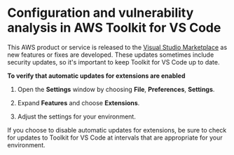 # Configuration and vulnerability analysis in AWS Toolkit for VS Code<a name="configuration-and-vulnerability-analysis"></a>

This AWS product or service is released to the [Visual Studio Marketplace](https://marketplace.visualstudio.com/items?itemName=AmazonWebServices.aws-toolkit-vscode) as new features or fixes are developed\. These updates sometimes include security updates, so it's important to keep Toolkit for VS Code up to date\.

**To verify that automatic updates for extensions are enabled**

1. Open the **Settings** window by choosing **File**, **Preferences**, **Settings**\.

1. Expand **Features** and choose **Extensions**\.

1. Adjust the settings for your environment\.

If you choose to disable automatic updates for extensions, be sure to check for updates to Toolkit for VS Code at intervals that are appropriate for your environment\.